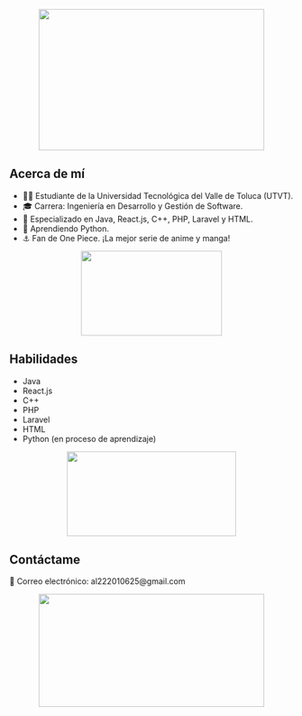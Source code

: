 <div>
  <p align="center"> <img src="[https://media.giphy.com/media/oVTze1WcLQ8wmZOm78/giphy.gif](https://www.google.com/url?sa=i&url=https%3A%2F%2Fwww.wattpad.com%2F412233507-im%25C3%25A1genes-y-memes-de-one-piece-gifs%2Fpage%2F2&psig=AOvVaw0NZZTXcFQVUa4-QrnN2FCS&ust=1700197925380000&source=images&cd=vfe&opi=89978449&ved=0CBEQjRxqFwoTCJDU3vfgx4IDFQAAAAAdAAAAABAE)" width="400" height="250" /> </p>

  <h2>Acerca de mí</h2>
  <ul>
    <li>👨‍🎓 Estudiante de la Universidad Tecnológica del Valle de Toluca (UTVT).</li>
    <li>🎓 Carrera: Ingeniería en Desarrollo y Gestión de Software.</li>
    <li>🚀 Especializado en Java, React.js, C++, PHP, Laravel y HTML.</li>
    <li>🌱 Aprendiendo Python.</li>
    <li>⚓ Fan de One Piece. ¡La mejor serie de anime y manga!</li>
  </ul>

  <p align="center"> <img src="https://i.imgur.com/J3Zs3Ao.gif" width="250" height="150" /> </p>

  <h2>Habilidades</h2>
  <ul>
    <li>Java</li>
    <li>React.js</li>
    <li>C++</li>
    <li>PHP</li>
    <li>Laravel</li>
    <li>HTML</li>
    <li>Python (en proceso de aprendizaje)</li>
  </ul>

  <p align="center"> <img src="https://media.giphy.com/media/xTiTnuhyBF54B852nK/giphy.gif" width="300" height="150" /> </p>

  <h2>Contáctame</h2>
  <p>📧 Correo electrónico: al222010625@gmail.com</p>

  <p align="center"> <img src="https://i.imgur.com/ikeaHhv.gif" width="400" height="200" /> </p>
</div>
